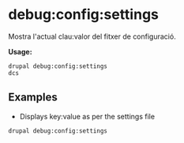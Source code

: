 # debug:config:settings
Mostra l'actual clau:valor del fitxer de configuració.

**Usage:**
```
drupal debug:config:settings
dcs
```

## Examples
* Displays key:value as per the settings file
```
drupal debug:config:settings
```
